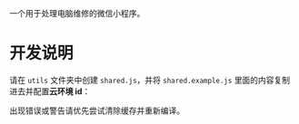 一个用于处理电脑维修的微信小程序。

# 开发说明

请在 `utils` 文件夹中创建 `shared.js`，并将 `shared.example.js` 里面的内容复制进去并配置**云环境 id**：

出现错误或警告请优先尝试清除缓存并重新编译。
